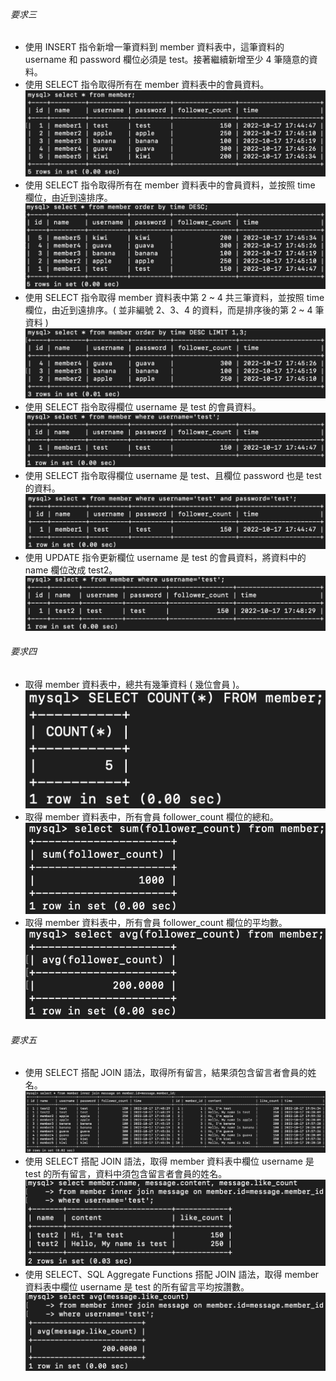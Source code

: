 ###### 要求三
* 使用 INSERT 指令新增一筆資料到 member 資料表中，這筆資料的 username 和 password 欄位必須是 test。接著繼續新增至少 4 筆隨意的資料。
* 使用 SELECT 指令取得所有在 member 資料表中的會員資料。<br/>
![image](https://github.com/ting-yang14/We-Help-Bootcamp/blob/main/week-5/img/3-1%20and%202.png)
* 使用 SELECT 指令取得所有在 member 資料表中的會員資料，並按照 time 欄位，由近到遠排序。<br/>
![image](https://github.com/ting-yang14/We-Help-Bootcamp/blob/main/week-5/img/3-3.png)
* 使用 SELECT 指令取得 member 資料表中第 2 ~ 4 共三筆資料，並按照 time 欄位，由近到遠排序。( 並非編號 2、3、4 的資料，而是排序後的第 2 ~ 4 筆資料 )<br/>
![image](https://github.com/ting-yang14/We-Help-Bootcamp/blob/main/week-5/img/3-4.png)
* 使用 SELECT 指令取得欄位 username 是 test 的會員資料。<br/>
![image](https://github.com/ting-yang14/We-Help-Bootcamp/blob/main/week-5/img/3-5.png)
* 使用 SELECT 指令取得欄位 username 是 test、且欄位 password 也是 test 的資料。<br/>
![image](https://github.com/ting-yang14/We-Help-Bootcamp/blob/main/week-5/img/3-6.png)
* 使用 UPDATE 指令更新欄位 username 是 test 的會員資料，將資料中的 name 欄位改成 test2。<br/>
![image](https://github.com/ting-yang14/We-Help-Bootcamp/blob/main/week-5/img/3-7.png)
###### 要求四
* 取得 member 資料表中，總共有幾筆資料 ( 幾位會員 )。<br/>
![image](https://github.com/ting-yang14/We-Help-Bootcamp/blob/main/week-5/img/4-1.png)
* 取得 member 資料表中，所有會員 follower_count 欄位的總和。<br/>
![image](https://github.com/ting-yang14/We-Help-Bootcamp/blob/main/week-5/img/4-2.png)
* 取得 member 資料表中，所有會員 follower_count 欄位的平均數。<br/>
![image](https://github.com/ting-yang14/We-Help-Bootcamp/blob/main/week-5/img/4-3.png)
###### 要求五
* 使用 SELECT 搭配 JOIN 語法，取得所有留言，結果須包含留言者會員的姓名。<br/>
![image](https://github.com/ting-yang14/We-Help-Bootcamp/blob/main/week-5/img/5-1.png)
* 使用 SELECT 搭配 JOIN 語法，取得 member 資料表中欄位 username 是 test 的所有留言，資料中須包含留言者會員的姓名。<br/>
![image](https://github.com/ting-yang14/We-Help-Bootcamp/blob/main/week-5/img/5-2.png)
* 使用 SELECT、SQL Aggregate Functions 搭配 JOIN 語法，取得 member 資料表中欄位 username 是 test 的所有留言平均按讚數。<br/>
![image](https://github.com/ting-yang14/We-Help-Bootcamp/blob/main/week-5/img/5-3.png)
